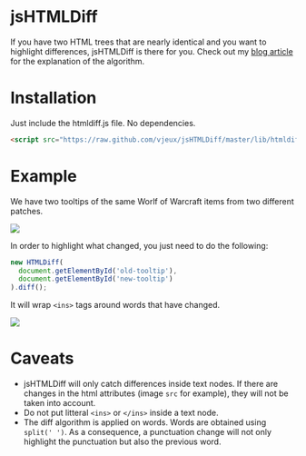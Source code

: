 
jsHTMLDiff
==========

If you have two HTML trees that are nearly identical and you want to highlight differences, jsHTMLDiff is there for you. Check out my [blog article](http://blog.vjeux.com/2011/project/world-of-warcraft-html-tooltip-diff.html) for the explanation of the algorithm.


Installation
============

Just include the htmldiff.js file. No dependencies.

```html
<script src="https://raw.github.com/vjeux/jsHTMLDiff/master/lib/htmldiff.js"></script>
```


Example
=======

We have two tooltips of the same Worlf of Warcraft items from two different patches.

<a href="http://fooo.fr/~vjeux/github/jsHTMLDiff/example/tooltip.html"><img src="http://fooo.fr/~vjeux/github/jsHTMLDiff/image/before.png"></a>

In order to highlight what changed, you just need to do the following:

```javascript
new HTMLDiff(
  document.getElementById('old-tooltip'),
  document.getElementById('new-tooltip')
).diff();
```

It will wrap ```<ins>``` tags around words that have changed.

<a href="http://fooo.fr/~vjeux/github/jsHTMLDiff/example/tooltip.html"><img src="http://fooo.fr/~vjeux/github/jsHTMLDiff/image/after.png"></a>

Caveats
=======

* jsHTMLDiff will only catch differences inside text nodes. If there are changes in the html attributes (image ```src``` for example), they will not be taken into account.
* Do not put litteral ```<ins>``` or ```</ins>``` inside a text node.
* The diff algorithm is applied on words. Words are obtained using ```split(' ')```. As a consequence, a punctuation change will not only highlight the punctuation but also the previous word.
